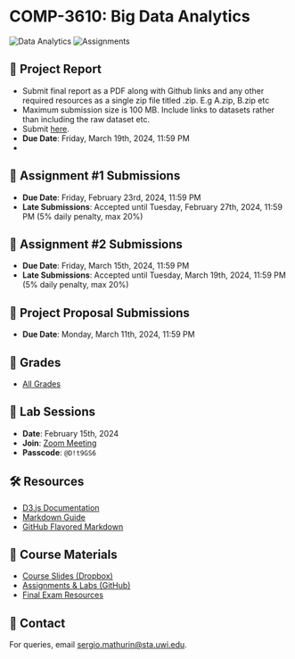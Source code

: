 # COMP-3610: Big Data Analytics
![Data Analytics](https://img.shields.io/badge/Data%20Analytics-3610-blue.svg?style=flat-square)
![Assignments](https://img.shields.io/badge/Assignments-2-green.svg?style=flat-square)

## 📑 Project Report
- Submit final report as a PDF along with Github links and any other required resources as a single zip file titled <groupLetter>.zip. E.g A.zip, B.zip etc
- Maximum submission size is 100 MB. Include links to datasets rather than including the raw dataset etc.
- Submit [here](https://forms.gle/5R3qtzMD31K2VUQv7).
- **Due Date**: Friday, March 19th, 2024, 11:59 PM
- 
## 📑 Assignment #1 Submissions
- **Due Date**: Friday, February 23rd, 2024, 11:59 PM
- **Late Submissions**: Accepted until Tuesday, February 27th, 2024, 11:59 PM (5% daily penalty, max 20%)

## 📑 Assignment #2 Submissions
- **Due Date**: Friday, March 15th, 2024, 11:59 PM
- **Late Submissions**: Accepted until Tuesday, March 19th, 2024, 11:59 PM (5% daily penalty, max 20%)

## 📑 Project Proposal Submissions
- **Due Date**: Monday, March 11th, 2024, 11:59 PM

 ## :100: Grades 
 - [All Grades](https://drive.google.com/drive/folders/1PU3Yl-bFuqfsrsVV5Tz-biwRPuxYEris?usp=sharing)

## 📅 Lab Sessions
- **Date**: February 15th, 2024
- **Join**: [Zoom Meeting](https://sta-uwi-edu.zoom.us/rec/share/LX42IK1eMvhIIMmQxzdUPx-NSk3ml0gQ1YGhBl9TV-Aanh45z6j1UgceoMCvh9PF.-KX8-F_bu_N26037)
- **Passcode**: `@D!t9GS6`

## 🛠️ Resources
- [D3.js Documentation](https://d3js.org/)
- [Markdown Guide](https://www.markdownguide.org/)
- [GitHub Flavored Markdown](https://github.github.com/gfm/)

## 📖 Course Materials
- [Course Slides (Dropbox)](https://www.dropbox.com/scl/fo/85srquuyfhq63mc2zlwq1/h?rlkey=7an69tceh11sz6rkecra64z7s&dl=0)
- [Assignments & Labs (GitHub)](https://github.com/Santius0/COMP-3610)
- [Final Exam Resources](https://drive.google.com/drive/folders/17Lvg0qbYtruRq3hz3l3gzzOidiN5_WW-?usp=sharing)

## 📧 Contact
For queries, email [sergio.mathurin@sta.uwi.edu](mailto:sergio.mathurin@sta.uwi.edu).
